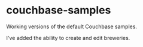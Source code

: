 couchbase-samples
=================

Working versions of the default Couchbase samples.

I've added the ability to create and edit breweries.

